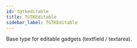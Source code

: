 ```yaml
---
id: tgtkeditable
title: TGTKEditable
sidebar_label: TGTKEditable
---
```


Base type for editable gadgets (textfield / textarea).


